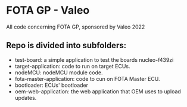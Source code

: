 # FOTA GP - Valeo
All code concerning FOTA GP, sponsored by Valeo 2022 

## Repo is divided into subfolders:
- test-board: a simple application to test the boards nucleo-f439zi
- target-application: code to run on target ECUs.
- nodeMCU: nodeMCU module code.
- fota-master-application: code to cun on FOTA Master ECU.
- bootloader: ECUs' bootloader
- oem-web-application: the web application that OEM uses to upload updates.
